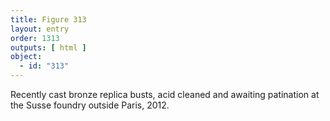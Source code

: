 ```yaml
---
title: Figure 313
layout: entry
order: 1313
outputs: [ html ]
object:
  - id: "313"
---
```


Recently cast bronze replica busts, acid cleaned and awaiting patination at the Susse foundry outside Paris, 2012.

